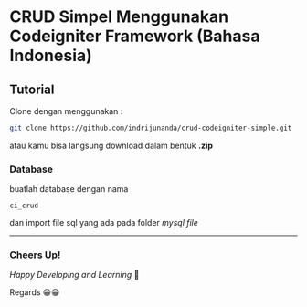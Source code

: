 # CRUD Simpel Menggunakan Codeigniter Framework (Bahasa Indonesia)

## Tutorial 

Clone dengan menggunakan :

```sh
git clone https://github.com/indrijunanda/crud-codeigniter-simple.git
```

atau kamu bisa langsung download dalam bentuk **.zip**

### Database 

buatlah database dengan nama

```
ci_crud
```

dan import file sql yang ada pada folder *mysql file*


-------------------
### Cheers Up!

*Happy Developing and Learning* 💪



Regards 😁😁
